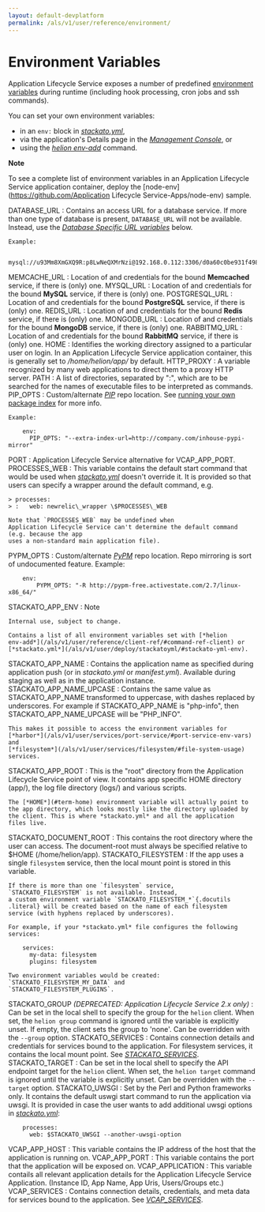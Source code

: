 ```yaml
---
layout: default-devplatform
permalink: /als/v1/user/reference/environment/
---
```


Environment Variables[](#environment-variables "Permalink to this headline")
=============================================================================

Application Lifecycle Service exposes a number of predefined [environment
variables](http://manpages.ubuntu.com/manpages/man7/environ.7)
during runtime (including hook processing, cron jobs and ssh commands).

You can set your own environment variables:

-   in an `env:` block in
    [*stackato.yml*](/als/v1/user/deploy/stackatoyml/#stackato-yml-env),
-   via the application's Details page in the [*Management
    Console*](/als/v1/admin/console/customize/#management-console), or
-   using the [*helion env-add*](/als/v1/user/reference/client-ref/#command-env-add)
    command.

**Note**

To see a complete list of environment variables in an Application Lifecycle Service
application container, deploy the
[node-env](https://github.com/Application Lifecycle Service-Apps/node-env) sample.

DATABASE\_URL
:   Contains an access URL for a database service. If more than one type
    of database is present, `DATABASE_URL` will not
    be available. Instead, use the [*Database Specific URL
    variables*](/als/v1/user/services/data-services/#database-specific-url)
    below.

    Example:

        mysql://u93Mm8XmGXQ9R:p8LwNeQXMrNzi@192.168.0.112:3306/d0a60c0be931f4982bbef153f993237bc

MEMCACHE\_URL
:   Location of and credentials for the bound **Memcached** service, if
    there is (only) one.
MYSQL\_URL
:   Location of and credentials for the bound **MySQL** service, if
    there is (only) one.
POSTGRESQL\_URL
:   Location of and credentials for the bound **PostgreSQL** service, if
    there is (only) one.
REDIS\_URL
:   Location of and credentials for the bound **Redis** service, if
    there is (only) one.
MONGODB\_URL
:   Location of and credentials for the bound **MongoDB** service, if
    there is (only) one.
RABBITMQ\_URL
:   Location of and credentials for the bound **RabbitMQ** service, if
    there is (only) one.
HOME
:   Identifies the working directory assigned to a particular user on
    login. In an Application Lifecycle Service application container, this is generally set to
    */home/helion/app/* by default.
HTTP\_PROXY
:   A variable recognized by many web applications to direct them to a
    proxy HTTP server.
PATH
:   A list of directories, separated by ":", which are to be searched
    for the names of executable files to be interpreted as commands.
PIP\_OPTS
:   Custom/alternate [*PIP*](/als/v1/user/reference/glossary/#term-pip) repo location. See
    [running your own package
    index](http://guide.python-distribute.org/pip.html#running-your-own-package-index)
    for more info.

    Example:

        env:
          PIP_OPTS: "--extra-index-url=http://company.com/inhouse-pypi-mirror"

PORT
:   Application Lifecycle Service alternative for VCAP\_APP\_PORT.
PROCESSES\_WEB
:   This variable contains the default start command that would be used
    when [*stackato.yml*](/als/v1/user/deploy/stackatoyml/#stackato-yml)
    doesn't override it. It is provided so that users can specify a
    wrapper around the default command, e.g.

    > processes:
    > :   web: newrelic\_wrapper \$PROCESSES\_WEB

    Note that `PROCESSES_WEB` may be undefined when
    Application Lifecycle Service can't determine the default command (e.g. because the app
    uses a non-standard main application file).

PYPM\_OPTS
:   Custom/alternate [*PyPM*](/als/v1/user/reference/glossary/#term-pypm) repo location.
    Repo mirroring is sort of undocumented feature. Example:

        env:
            PYPM_OPTS: "-R http://pypm-free.activestate.com/2.7/linux-x86_64/"

STACKATO\_APP\_ENV
:   Note

    Internal use, subject to change.

    Contains a list of all environment variables set with [*helion
    env-add*](/als/v1/user/reference/client-ref/#command-ref-client) or
    [*stackato.yml*](/als/v1/user/deploy/stackatoyml/#stackato-yml-env).

STACKATO\_APP\_NAME
:   Contains the application name as specified during application push
    (or in *stackato.yml* or *manifest.yml*). Available during staging
    as well as in the application instance.
STACKATO\_APP\_NAME\_UPCASE
:   Contains the same value as STACKATO\_APP\_NAME transformed to
    uppercase, with dashes replaced by underscores. For example if
    STACKATO\_APP\_NAME is "php-info", then STACKATO\_APP\_NAME\_UPCASE
    will be "PHP\_INFO".

    This makes it possible to access the environment variables for
    [*harbor*](/als/v1/user/services/port-service/#port-service-env-vars) and
    [*filesystem*](/als/v1/user/services/filesystem/#file-system-usage)
    services.

STACKATO\_APP\_ROOT
:   This is the "root" directory from the Application Lifecycle Service point of view. It
    contains app specific HOME directory (app/), the log file directory
    (logs/) and various scripts.

    The [*HOME*](#term-home) environment variable will actually point to
    the app directory, which looks mostly like the directory uploaded by
    the client. This is where *stackato.yml* and all the application
    files live.

STACKATO\_DOCUMENT\_ROOT
:   This contains the root directory where the user can access. The
    document-root must always be specified relative to \$HOME
    (/home/helion/app).
STACKATO\_FILESYSTEM
:   If the app uses a single `filesystem` service,
    then the local mount point is stored in this variable.

    If there is more than one `filesystem` service,
    `STACKATO_FILESYSTEM` is not available. Instead,
    a custom environment variable `STACKATO_FILESYSTEM_*`{.docutils
    .literal} will be created based on the name of each filesystem
    service (with hyphens replaced by underscores).

    For example, if your *stackato.yml* file configures the following
    services:

        services:
          my-data: filesystem
          plugins: filesystem

    Two environment variables would be created:
    `STACKATO_FILESYSTEM_MY_DATA` and
    `STACKATO_FILESYSTEM_PLUGINS`.

STACKATO\_GROUP *(DEPRECATED: Application Lifecycle Service 2.x only)*
:   Can be set in the local shell to specify the group for the
    `helion` client. When set, the
    `helion group` command is ignored until the
    variable is explicitly unset. If empty, the client sets the group to
    'none'. Can be overridden with the `--group`
    option.
STACKATO\_SERVICES
:   Contains connection details and credentials for services bound to
    the application. For filesystem services, it contains the local
    mount point. See
    [*STACKATO\_SERVICES*](/als/v1/user/services/data-services/#database-services-helion-services).
STACKATO\_TARGET
:   Can be set in the local shell to specify the API endpoint target for
    the `helion` client. When set, the
    `helion target` command is ignored until the
    variable is explicitly unset. Can be overridden with the
    `--target` option.
STACKATO\_UWSGI
:   Set by the Perl and Python frameworks only. It contains the default
    uswgi start command to run the application via uwsgi. It is provided
    in case the user wants to add additional uwsgi options in
    [*stackato.yml*](/als/v1/user/deploy/stackatoyml/#stackato-yml):

        processes:
          web: $STACKATO_UWSGI --another-uwsgi-option

VCAP\_APP\_HOST
:   This variable contains the IP address of the host that the
    application is running on.
VCAP\_APP\_PORT
:   This variable contains the port that the application will be exposed
    on.
VCAP\_APPLICATION
:   This variable contails all relevant application details for the
    Application Lifecycle Service Application. (Instance ID, App Name, App Uris, Users/Groups
    etc.)
VCAP\_SERVICES
:   Contains connection details, credentials, and meta data for services
    bound to the application. See
    [*VCAP\_SERVICES*](/als/v1/user/services/data-services/#database-services-vcap-services).


